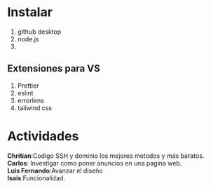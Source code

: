 # Instalar

1. github desktop
2. node.js
3.

## Extensiones para VS

1. Prettier
2. eslint
3. errorlens
4. tailwind css <br>

# Actividades

**Chritian**:Codigo SSH y dominio los mejores metodos y más baratos.<br>
**Carlos**: Investigar como poner anuncios en una pagina web.<br>
**Luis Fernando**:Avanzar el diseño<br>
**Isais**:Funcionalidad.<br>
